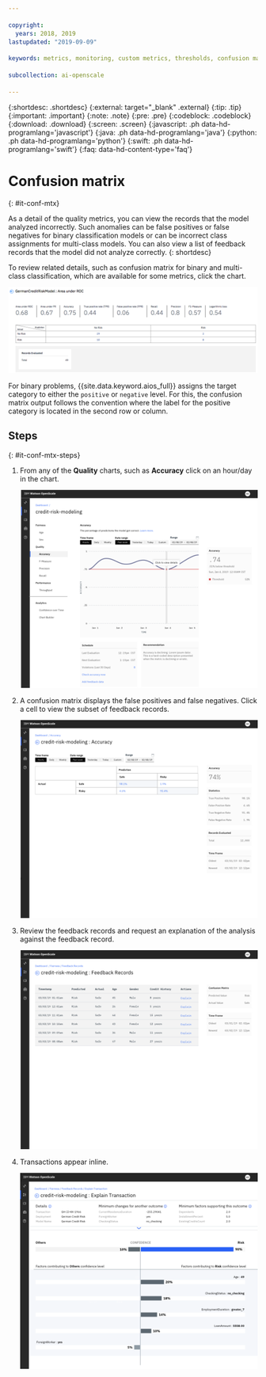 ```yaml
---

copyright:
  years: 2018, 2019
lastupdated: "2019-09-09"

keywords: metrics, monitoring, custom metrics, thresholds, confusion matrix

subcollection: ai-openscale

---
```


{:shortdesc: .shortdesc}
{:external: target="_blank" .external}
{:tip: .tip}
{:important: .important}
{:note: .note}
{:pre: .pre}
{:codeblock: .codeblock}
{:download: .download}
{:screen: .screen}
{:javascript: .ph data-hd-programlang='javascript'}
{:java: .ph data-hd-programlang='java'}
{:python: .ph data-hd-programlang='python'}
{:swift: .ph data-hd-programlang='swift'}
{:faq: data-hd-content-type='faq'}

# Confusion matrix
{: #it-conf-mtx}

As a detail of the quality metrics, you can view the records that the model analyzed incorrectly. Such anomalies can be false positives or false negatives for binary classification models or can be incorrect class assignments for multi-class models. You can also view a list of feedback records that the model did not analyze correctly.
{: shortdesc}

To review related details, such as confusion matrix for binary and multi-class classification, which are available for some metrics, click the chart.

![detail table of quality metrics](images/quality_metrics_002.png)

For binary problems, {{site.data.keyword.aios_full}} assigns the target category to  either the `positive` or `negative` level. For this, the confusion matrix output follows the convention where the label for the positive category is located in the second row or column.


## Steps
{: #it-conf-mtx-steps}

1. From any of the **Quality** charts, such as **Accuracy** click on an hour/day in the chart.
    
    ![Transaction list biased](images/Confusion_Matrix_040819.004.png)

1. A confusion matrix displays the false positives and false negatives. Click a cell to view the subset of feedback records.

    ![Transaction list biased](images/Confusion_Matrix_040819.005.png)

1. Review the feedback records and request an explanation of the analysis against the feedback record.

    ![Transaction list biased](images/Confusion_Matrix_040819.006.png)

1. Transactions appear inline.

    ![Transaction list biased](images/Confusion_Matrix_040819.007.png)

